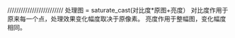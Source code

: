 /////////////////////////
处理图 = saturate_cast<uchar>(对比度*原图+亮度）
对比度作用于原来每一个点，处理效果变化幅度取决于原像素。
亮度作用于整幅图，变化幅度相同。
